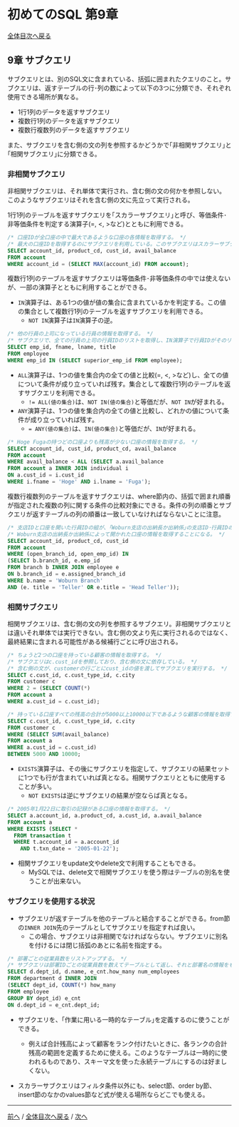 # 初めてのSQL 第9章
[全体目次へ戻る](index.md)

## 9章 サブクエリ
サブクエリとは、別のSQL文に含まれている、括弧に囲まれたクエリのこと。サブクエリは、返すテーブルの行･列の数によって以下の3つに分類でき、それぞれ使用できる場所が異なる。
  + 1行1列のデータを返すサブクエリ
  + 複数行1列のデータを返すサブクエリ
  + 複数行複数列のデータを返すサブクエリ

また、サブクエリを含む側の文の列を参照するかどうかで｢非相関サブクエリ｣と｢相関サブクエリ｣に分類できる。

### 非相関サブクエリ
非相関サブクエリは、それ単体で実行され、含む側の文の何かを参照しない。このようなサブクエリはそれを含む側の文に先立って実行される。

1行1列のテーブルを返すサブクエリを｢スカラーサブクエリ｣と呼び、等価条件･非等価条件を判定する演算子(=, <, >など)とともに利用できる。

```sql
/* 口座IDが全口座の中で最大であるような口座の各情報を取得する。 */
/* 最大の口座IDを取得するのにサブクエリを利用している。このサブクエリはスカラーサブクエリである。 */
SELECT account_id, product_cd, cust_id, avail_balance
FROM account
WHERE account_id = (SELECT MAX(account_id) FROM account);
```

複数行1列のテーブルを返すサブクエリは等価条件･非等価条件の中では使えないが、一部の演算子とともに利用することができる。
+ `IN`演算子は、ある1つの値が値の集合に含まれているかを判定する。この値の集合として複数行1列のテーブルを返すサブクエリを利用できる。
  - `NOT IN`演算子は`IN`演算子の逆。

```sql
/* 他の行員の上司になっている行員の情報を取得する。 */
/* サブクエリで、全ての行員の上司の行員IDのリストを取得し、IN演算子で行員IDがそのリストの中にあるかを判定している。 */
SELECT emp_id, fname, lname, title
FROM employee
WHERE emp_id IN (SELECT superior_emp_id FROM employee);
```

+ `ALL`演算子は、1つの値を集合内の全ての値と比較(=, <, >など)し、全ての値について条件が成り立っていれば残す。集合として複数行1列のテーブルを返すサブクエリを利用できる。
  - `!= ALL(値の集合)`は、`NOT IN(値の集合)`と等価だが、`NOT IN`が好まれる。
+ `ANY`演算子は、1つの値を集合内の全ての値と比較し、どれかの値について条件が成り立っていれば残す。
  - `= ANY(値の集合)`は、`IN(値の集合)`と等価だが、`IN`が好まれる。

```sql
/* Hoge Fugaの持つどの口座よりも残高が少ない口座の情報を取得する。 */
SELECT account_id, cust_id, product_cd, avail_balance
FROM account
WHERE avail_balance < ALL (SELECT a.avail_balance
FROM account a INNER JOIN individual i
ON a.cust_id = i.cust_id
WHERE i.fname = 'Hoge' AND i.lname = 'Fuga');
```

複数行複数列のテーブルを返すサブクエリは、where節内の、括弧で囲まれ順番が指定された複数の列に関する条件の比較対象にできる。条件の列の順番とサブクエリが返すテーブルの列の順番は一致していなければならないことに注意。

```sql
/* 支店IDと口座を開いた行員IDの組が、｢Woburn支店の出納長か出納係｣の支店ID･行員IDの組のリストに含まれていれば結果に残す。 */
/* Woburn支店の出納長か出納係によって開かれた口座の情報を取得することになる。 */
SELECT account_id, product_cd, cust_id
FROM account
WHERE (open_branch_id, open_emp_id) IN
(SELECT b.branch_id, e.emp_id
FROM branch b INNER JOIN employee e
ON b.branch_id = e.assigned_branch_id
WHERE b.name = 'Woburn Branch'
AND (e. title = 'Teller' OR e.title = 'Head Teller'));
```

### 相関サブクエリ
相関サブクエリは、含む側の文の列を参照するサブクエリ。非相関サブクエリとは違いそれ単体では実行できない。含む側の文より先に実行されるのではなく、最終結果に含まれる可能性がある候補行ごとに呼び出される。

```sql
/* ちょうど2つの口座を持っている顧客の情報を取得する。 */
/* サブクエリはc.cust_idを参照しており、含む側の文に依存している。 */
/* 含む側の文が、customerの行ごとにcust_idの値を渡してサブクエリを実行する。 */
SELECT c.cust_id, c.cust_type_id, c.city
FROM customer c
WHERE 2 = (SELECT COUNT(*)
FROM account a
WHERE a.cust_id = c.cust_id);

/* 持っている口座すべての残高の合計が5000以上10000以下であるような顧客の情報を取得する。 */
SELECT c.cust_id, c.cust_type_id, c.city
FROM customer c
WHERE (SELECT SUM(avail_balance)
FROM account a
WHERE a.cust_id = c.cust_id)
BETWEEN 5000 AND 10000;
```

+ `EXISTS`演算子は、その後にサブクエリを指定して、サブクエリの結果セットに1つでも行が含まれていれば真となる。相関サブクエリとともに使用することが多い。
  - `NOT EXISTS`は逆にサブクエリの結果が空ならば真となる。

```sql
/* 2005年1月22日に取引の記録がある口座の情報を取得する。 */
SELECT a.account_id, a.product_cd, a.cust_id, a.avail_balance
FROM account a
WHERE EXISTS (SELECT *
  FROM transaction t
  WHERE t.account_id = a.account_id
    AND t.txn_date = '2005-01-22');
```

+ 相関サブクエリをupdate文やdelete文で利用することもできる。
  - MySQLでは、delete文で相関サブクエリを使う際はテーブルの別名を使うことが出来ない。

### サブクエリを使用する状況
+ サブクエリが返すテーブルを他のテーブルと結合することができる。from節の`INNER JOIN`先のテーブルとしてサブクエリを指定すれば良い。
  - この場合、サブクエリは非相関でなければならない。サブクエリに別名を付けるには閉じ括弧のあとに名前を指定する。

```sql
/* 部署ごとの従業員数をリストアップする。 */
/* サブクエリは部署IDごとの従業員数を数えてテーブルとして返し、それと部署名の情報をもつdepartmentテーブルを結合している。 */
SELECT d.dept_id, d.name, e_cnt.how_many num_employees
FROM department d INNER JOIN
(SELECT dept_id, COUNT(*) how_many
FROM employee
GROUP BY dept_id) e_cnt
ON d.dept_id = e_cnt.dept_id;
```

+ サブクエリを、｢作業に用いる一時的なテーブル｣を定義するのに使うことができる。
  - 例えば合計残高によって顧客をランク付けたいときに、各ランクの合計残高の範囲を定義するために使える。このようなテーブルは一時的に使われるものであり、スキーマ文を使った永続テーブルにするのは好ましくない。


+ スカラーサブクエリはフィルタ条件以外にも、select節、order by節、insert節のなかのvalues節など式が使える場所ならどこでも使える。
***

[前へ](c8.md) /
[全体目次へ戻る](index.md) /
[次へ](c10.md)
